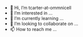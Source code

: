 - 👋 Hi, I’m tcarter-at-ommnicell
- 👀 I’m interested in ...
- 🌱 I’m currently learning ...
- 💞️ I’m looking to collaborate on ...
- 📫 How to reach me ...

<!---
tcarter-ommnicell/tcarter-ommnicell is a ✨ special ✨ repository because its `README.md` (this file) appears on your GitHub profile.
You can click the Preview link to take a look at your changes.
--->
